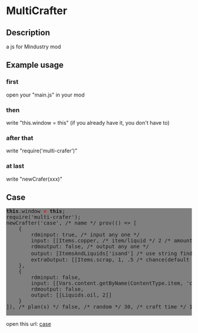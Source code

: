 # MultiCrafter
## Description
a js for Mindustry mod
## Example usage
### first
open your "main.js" in your mod
### then
write "this.window = this" (if you already have it, you don't have to)
### after that
write "require('multi-crafer')"
### at last
write "newCrafer(xxx)"
## Case
<pre style='background-color:gray'>
<b style='color:sky'>this</b>.window <b style='color:red'>=</b> <b style='color:sky'>this</b>;
require('multi-crafer');
newCrafter('case', /* name */ prov(() => [
	{
		rdminput: true, /* input any one */
		input: [[Items.copper, /* item/liquid */ 2 /* amount */], [Items.lead, 2], Items.titanium /* direct item/liquid, amount is 1 */], /* input */
		rdmoutput: false, /* output any one */
		output: [ItemsAndLiquids['isand'] /* use string find item/liquid，i starts with an item，l starts with an liquid */], /* output */
		extraOutput: [[Items.scrap, 1, .5 /* chance(default 0.5) */]]
	},
	{
		rdminput: false,
		input: [[Vars.content.getByName(ContentType.item, 'coal'), 1], [Liquids.water, 2]],
		rdmoutput: false,
		output: [[Liquids.oil, 2]]
	}
]), /* plan(s) */ false, /* random */ 30, /* craft time */ 10 /* consume power */);

</pre>
open this url: <a href="https://github.com/I-hope1/MultiCrafter/raw/main/%E5%A4%9A%E5%90%88%E6%A1%88%E4%BE%8B1.3.zip">case</a>
